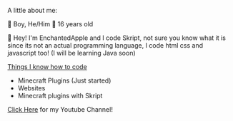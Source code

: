 A little about me:

👦 Boy, He/Him
💪 16 years old


👋 Hey! I'm EnchantedApple and I code Skript, not sure you know what it is since its not an actual programming language, I code html css and javascript too! (I will be learning Java soon)

[Things I know how to code](bold)

- Minecraft Plugins (Just started)
- Websites
- Minecraft plugins with Skript

[Click Here](https://www.youtube.com/channel/UCTFKP3VY6wOgjWOJC7XN3KQ) for my Youtube Channel!
